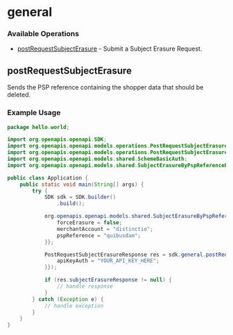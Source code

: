 # general

### Available Operations

* [postRequestSubjectErasure](#postrequestsubjecterasure) - Submit a Subject Erasure Request.

## postRequestSubjectErasure

Sends the PSP reference containing the shopper data that should be deleted.

### Example Usage

```java
package hello.world;

import org.openapis.openapi.SDK;
import org.openapis.openapi.models.operations.PostRequestSubjectErasureResponse;
import org.openapis.openapi.models.operations.PostRequestSubjectErasureSecurity;
import org.openapis.openapi.models.shared.SchemeBasicAuth;
import org.openapis.openapi.models.shared.SubjectErasureByPspReferenceRequest;

public class Application {
    public static void main(String[] args) {
        try {
            SDK sdk = SDK.builder()
                .build();

            org.openapis.openapi.models.shared.SubjectErasureByPspReferenceRequest req = new SubjectErasureByPspReferenceRequest() {{
                forceErasure = false;
                merchantAccount = "distinctio";
                pspReference = "quibusdam";
            }};            

            PostRequestSubjectErasureResponse res = sdk.general.postRequestSubjectErasure(req, new PostRequestSubjectErasureSecurity() {{
                apiKeyAuth = "YOUR_API_KEY_HERE";
            }});

            if (res.subjectErasureResponse != null) {
                // handle response
            }
        } catch (Exception e) {
            // handle exception
        }
    }
}
```
